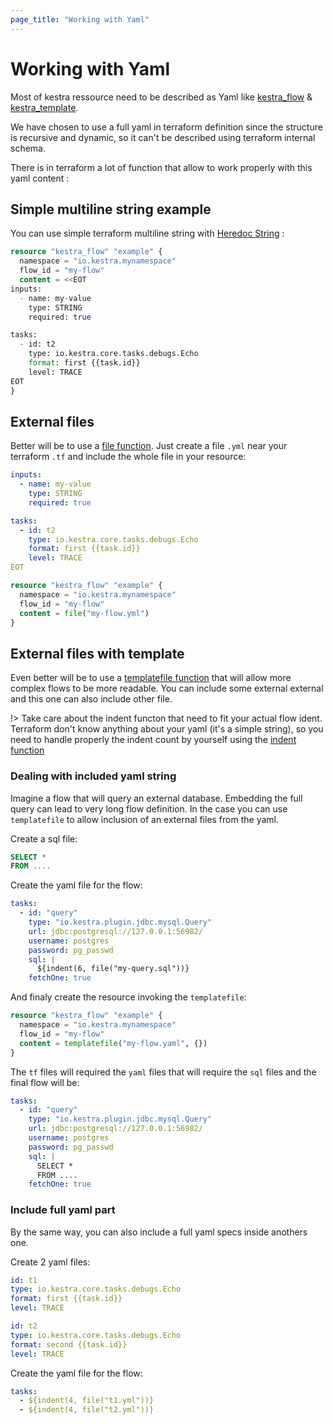 ```yaml
---
page_title: "Working with Yaml"
---
```


# Working with Yaml

Most of kestra ressource need to be described as Yaml like [kestra_flow](../resources/flow.md) & [kestra_template](../resources/template.md). 

We have chosen to use a full yaml in terraform definition since the structure is recursive and dynamic, so it can't be described using terraform internal schema. 

There is in terraform a lot of function that allow to work properly with this yaml content : 

## Simple multiline string example 
You can use simple terraform multiline string with [Heredoc String](https://www.terraform.io/docs/language/expressions/strings.html#heredoc-strings) :

```terraform
resource "kestra_flow" "example" {
  namespace = "io.kestra.mynamespace"
  flow_id = "my-flow"
  content = <<EOT
inputs:
  - name: my-value
    type: STRING
    required: true

tasks:
  - id: t2
    type: io.kestra.core.tasks.debugs.Echo
    format: first {{task.id}}
    level: TRACE
EOT
}
```

## External files 
Better will be to use a [file function](https://www.terraform.io/docs/language/functions/file.html). Just create a file `.yml` near your terraform `.tf` and include the whole file in your resource: 

```yaml
inputs:
  - name: my-value
    type: STRING
    required: true

tasks:
  - id: t2
    type: io.kestra.core.tasks.debugs.Echo
    format: first {{task.id}}
    level: TRACE
EOT
```

```terraform
resource "kestra_flow" "example" {
  namespace = "io.kestra.mynamespace"
  flow_id = "my-flow"
  content = file("my-flow.yml")
}
```

## External files with template
Even better will be to use a [templatefile function](https://www.terraform.io/docs/language/functions/templatefile.html) that will allow more complex flows to be more readable. You can include some external external and this one can also include other file. 

!> Take care about the indent functon that need to fit your actual flow ident. Terraform don't know anything about your yaml (it's a simple string), so you need to handle properly the indent count by yourself using the [indent function](https://www.terraform.io/docs/language/functions/indent.html)

### Dealing with included yaml string
Imagine a flow that will query an external database. Embedding the full query can lead to very long flow definition. In the case you can use `templatefile` to allow inclusion of an external files from the yaml. 

Create a sql file:
```sql
SELECT * 
FROM ....
```

Create the yaml file for the flow:
```yaml
tasks:
  - id: "query"
    type: "io.kestra.plugin.jdbc.mysql.Query"
    url: jdbc:postgresql://127.0.0.1:56982/
    username: postgres
    password: pg_passwd
    sql: |
      ${indent(6, file("my-query.sql"))}
    fetchOne: true
```

And finaly create the resource invoking the `templatefile`: 
```terraform
resource "kestra_flow" "example" {
  namespace = "io.kestra.mynamespace"
  flow_id = "my-flow"
  content = templatefile("my-flow.yaml", {})
}
```

The `tf` files will required the `yaml` files that will require the `sql` files and the final flow will be: 

```yaml
tasks:
  - id: "query"
    type: "io.kestra.plugin.jdbc.mysql.Query"
    url: jdbc:postgresql://127.0.0.1:56982/
    username: postgres
    password: pg_passwd
    sql: |
      SELECT * 
      FROM ....
    fetchOne: true
```

### Include full yaml part 
By the same way, you can also include a full yaml specs inside anothers one. 

Create 2 yaml files:
```yaml
id: t1
type: io.kestra.core.tasks.debugs.Echo
format: first {{task.id}}
level: TRACE
```

```yaml
id: t2
type: io.kestra.core.tasks.debugs.Echo
format: second {{task.id}}
level: TRACE
```

Create the yaml file for the flow:
```yaml
tasks:
  - ${indent(4, file("t1.yml"))}
  - ${indent(4, file("t2.yml"))}
```
